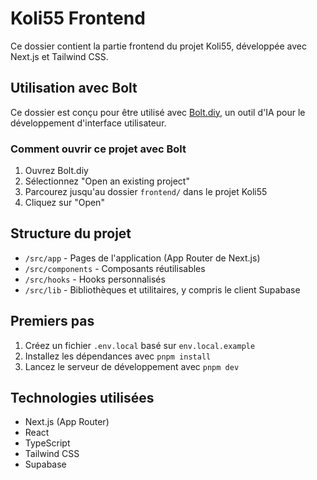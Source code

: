 # Koli55 Frontend

Ce dossier contient la partie frontend du projet Koli55, développée avec Next.js et Tailwind CSS.

## Utilisation avec Bolt

Ce dossier est conçu pour être utilisé avec [Bolt.diy](https://bolt.diy), un outil d'IA pour le développement d'interface utilisateur.

### Comment ouvrir ce projet avec Bolt

1. Ouvrez Bolt.diy
2. Sélectionnez "Open an existing project"
3. Parcourez jusqu'au dossier `frontend/` dans le projet Koli55
4. Cliquez sur "Open"

## Structure du projet

- `/src/app` - Pages de l'application (App Router de Next.js)
- `/src/components` - Composants réutilisables
- `/src/hooks` - Hooks personnalisés
- `/src/lib` - Bibliothèques et utilitaires, y compris le client Supabase

## Premiers pas

1. Créez un fichier `.env.local` basé sur `env.local.example`
2. Installez les dépendances avec `pnpm install`
3. Lancez le serveur de développement avec `pnpm dev`

## Technologies utilisées

- Next.js (App Router)
- React
- TypeScript
- Tailwind CSS
- Supabase 